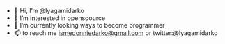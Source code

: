 - 👋 Hi, I’m @lyagamidarko
- 👀 I’m interested in opensoource
- 🌱 I’m currently looking ways to become programmer
- 📫 to reach me ismedonniedarko@gmail.com or twitter:@lyagamidarko
<!---
lyagamidarko/lyagamidarko is a ✨ special ✨ repository because its `README.md` (this file) appears on your GitHub profile.
You can click the Preview link to take a look at your changes.
--->
